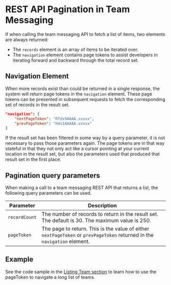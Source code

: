 # REST API Pagination in Team Messaging

If when calling the team messaging API to fetch a list of items, two elements are always returned:

* The `records` element is an array of items to be iterated over.
* The `navigation` element contains page tokens to assist developers in iterating forward and backward through the total record set.

## Navigation Element

When more records exist than could be returned in a single response, the system will return page tokens in the `navigation` element. These page tokens can be presented in subsequent requests to fetch the corresponding set of records in the result set.

```json
"navigation": {
    "nextPageToken": "RTdv9AAAA.xxxxx",
    "prevPageToken": "H4sIAAAAA.xxxxx"
}
```

If the result set has been filtered in some way by a query parameter, it is not necessary to pass those parameters again. The page tokens are in that way stateful in that they not only act like a cursor pointing at your current location in the result set, but also the parameters used that produced that result set in the first place.

## Pagination query parameters

When making a call to a team messaging REST API that returns a list, the following query parameters can be used.

| Parameter | Description |
|-|-|
| `recordCount` | The number of records to return in the result set. The default is 30. The maximum value is 250. |
| `pageToken` | The page to return. This is the value of either `nextPageToken` or `prevPageToken` returned in the `navigation` element. |

## Example

See the code sample in the [Listing Team section](../concepts/teams.md) to learn how to use the pageToken to navigate a long list of teams.
